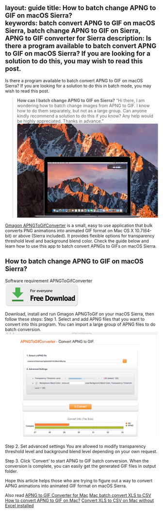 layout: guide
title: How to batch change APNG to GIF on macOS Sierra?  
keywords: batch convert APNG to GIF on macOS Sierra, batch change APNG to GIF on Sierra, APNG to GIF converter for Sierra
description: Is there a program available to batch convert APNG to GIF on macOS Sierra? If you are looking for a solution to do this, you may wish to read this post. 
---

Is there a program available to batch convert APNG to GIF on macOS Sierra? If you are looking for a solution to do this in batch mode, you may wish to read this post. 

>**How can I batch change APNG to GIF on Sierra?**
“Hi there, I am wondering how to batch change images from APNG to GIF. I know how to do them separately, but not as a large group. Can anyone kindly recommend a solution to do this if you know? Any help would be highly appreciated. Thanks in advance.” 
![](../img/macos-sierra.jpg)

<a href="https://gmagon.com/products/store/apngtogifconverter/" target="_blank" rel="nofollow me noopener noreferrer" >Gmagon APNGToGifConverter</a> is a small, easy to use application that bulk converts PNG animations into animated GIF format on Mac OS X 10.7(64-bit) or above (Sierra included). It provides flexible options for transparency threshold level and background blend color. Check the guide below and learn how to use this app to batch convert APNGs to GIFs on macOS Sierra.

## How to batch change APNG to GIF on macOS Sierra? 
Software requirement
APNGToGifConverter
<a href="../../../products/store/apngtogifconverter/index.html" target="_blank" rel="nofollow me noopener noreferrer" > <img src="../../asset/images/free-download.png"> </a>

Download, install and run Gmagon APNGToGif on your macOS Sierra, then follow these steps: 
Step 1. Select and add APNG files that you want to convert into this program.  You can import a large group of APNG files to do batch conversion. 
![](../img/apng-to-gif-mac.png)

Step 2. Set advanced settings
You are allowed to modify transparency threshold level and background blend level depending on your own request. 

Step 3. Click ‘Convert’ to start APNG to GIF batch conversion. When the conversion is complete, you can easily get the generated GIF files in output folder. 

Hope this article helps those who are trying to figure out a way to convert APNG animations into animated GIF format on macOS Sierra. 

Also read
<a href="https://gmagon.com/guide/apngtogif/apng-to-gif-converter-for-mac.html" target="_blank" rel="nofollow me noopener noreferrer" >APNG to GIF Converter for Mac</a>
<a href="https://gmagon.com/guide/mac-batch-convert-xls-to-csv.html" target="_blank" rel="nofollow me noopener noreferrer" >Mac batch convert XLS to CSV</a>
<a href="https://gmagon.com/guide/apngtogif/how-to-convert-apng-to-gif-mac.html" target="_blank" rel="nofollow me noopener noreferrer" >How to convert APNG to GIF on Mac?</a>
<a href="https://gmagon.com/guide/convert-xls-on-mac-without-excel.html" target="_blank" rel="nofollow me noopener noreferrer" >Convert XLS to CSV on Mac without Excel installed</a>

